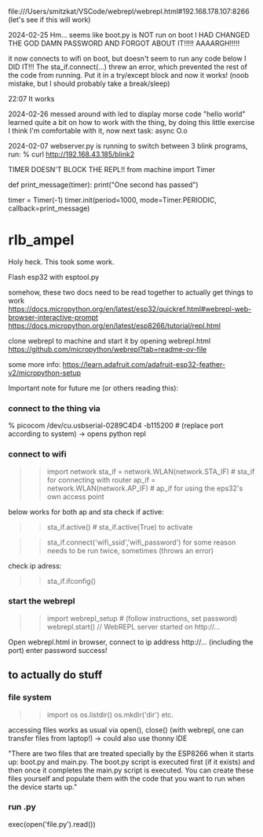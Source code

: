 file:///Users/smitzkat/VSCode/webrepl/webrepl.html#192.168.178.107:8266
(let's see if this will work)

2024-02-25 Hm...
seems like boot.py is NOT run on boot
I HAD CHANGED THE GOD DAMN PASSWORD AND FORGOT ABOUT IT!!!!! AAAARGH!!!!!

it now connects to wifi on boot, but doesn't seem to run any code below 
I DID IT!!! 
The sta_if.connect(...) threw an error, which prevented the rest of the code from running. Put it in a try/except block and now it works! (noob mistake, but I should probably take a break/sleep)

22:07 It works

2024-02-26 
messed around with led to display morse code "hello world"
learned quite a bit on how to work with the thing, by doing this little exercise
I think I'm comfortable with it, now
next task: async O.o

2024-02-07
webserver.py is running 
to switch between 3 blink programs, run: 
% curl http://192.168.43.185/blink2 

TIMER DOESN'T BLOCK THE REPL!!
from machine import Timer

def print_message(timer):
    print("One second has passed")

timer = Timer(-1)
timer.init(period=1000, mode=Timer.PERIODIC, callback=print_message)

# rlb_ampel

Holy heck. This took some work.


Flash esp32 with esptool.py


somehow, these two docs need to be read together to actually get things to work  
https://docs.micropython.org/en/latest/esp32/quickref.html#webrepl-web-browser-interactive-prompt  
https://docs.micropython.org/en/latest/esp8266/tutorial/repl.html  

clone webrepl to machine and start it by opening webrepl.html  
https://github.com/micropython/webrepl?tab=readme-ov-file 

some more info: https://learn.adafruit.com/adafruit-esp32-feather-v2/micropython-setup


Important note for future me (or others reading this):
### connect to the thing via 
% picocom /dev/cu.usbserial-0289C4D4 -b115200 # (replace port according to system) -> opens python repl

### connect to wifi
>> import network
>> sta_if = network.WLAN(network.STA_IF) # sta_if for connecting with router
>> ap_if = network.WLAN(network.AP_IF)   # ap_if for using the eps32's own access point

below works for both ap and sta
check if active: 
>> sta_if.active() # sta_if.active(True) to activate

>> sta_if.connect('wifi_ssid','wifi_password')
for some reason needs to be run twice, sometimes (throws an error)

check ip adress:
>> sta_if.ifconfig()


### start the webrepl
>> import webrepl_setup # (follow instructions, set password)
>> webrepl.start() 
// WebREPL server started on http://... 

Open webrepl.html in browser, connect to ip address http://... (including the port)
enter password
success!

## to actually do stuff 

### file system  
>> import os
>> os.listdir()
>> os.mkdir('dir') 
etc.

accessing files works as usual via open(), close()
(with webrepl, one can transfer files from laptop!) -> could also use thonny IDE

"There are two files that are treated specially by the ESP8266 when it starts up: boot.py and main.py. The boot.py script is executed first (if it exists) and then once it completes the main.py script is executed. You can create these files yourself and populate them with the code that you want to run when the device starts up."

### run .py
exec(open('file.py').read())